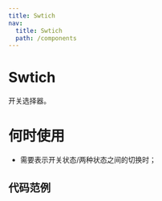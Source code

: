 ```yaml
---
title: Swtich
nav:
  title: Swtich
  path: /components
---
```


# Swtich

开关选择器。

# 何时使用

- 需要表示开关状态/两种状态之间的切换时；

## 代码范例

<code src="./demos/basic.tsx" />
<code src="./demos/click.tsx" />
<code src="./demos/disabled.tsx" />
<code src="./demos/loading.tsx" />

<API src="./Switch.tsx" />
